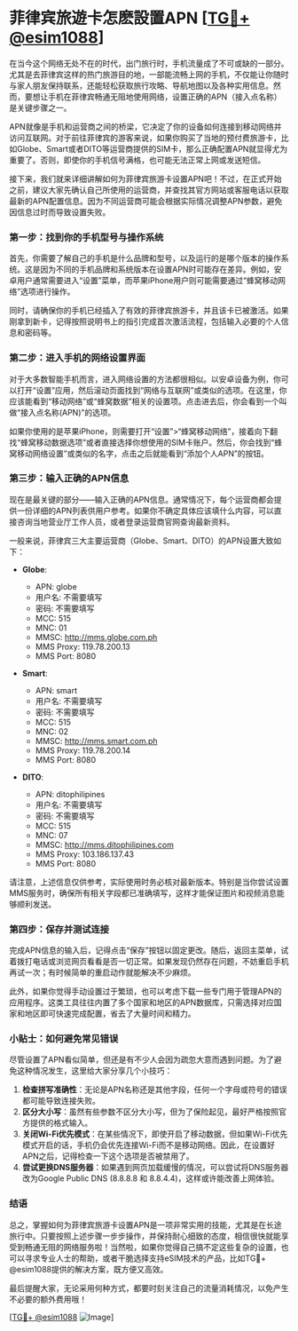 # 菲律宾旅遊卡怎麽設置APN [[TG💪+ @esim1088](https://t.me/s/esim1088)]

在当今这个网络无处不在的时代，出门旅行时，手机流量成了不可或缺的一部分。尤其是去菲律宾这样的热门旅游目的地，一部能流畅上网的手机，不仅能让你随时与家人朋友保持联系，还能轻松获取旅行攻略、导航地图以及各种实用信息。然而，要想让手机在菲律宾畅通无阻地使用网络，设置正确的APN（接入点名称）是关键步骤之一。

APN就像是手机和运营商之间的桥梁，它决定了你的设备如何连接到移动网络并访问互联网。对于前往菲律宾的游客来说，如果你购买了当地的预付费旅游卡，比如Globe、Smart或者DITO等运营商提供的SIM卡，那么正确配置APN就显得尤为重要了。否则，即使你的手机信号满格，也可能无法正常上网或发送短信。

接下来，我们就来详细讲解如何为菲律宾旅游卡设置APN吧！不过，在正式开始之前，建议大家先确认自己所使用的运营商，并查找其官方网站或客服电话以获取最新的APN配置信息。因为不同运营商可能会根据实际情况调整APN参数，避免因信息过时而导致设置失败。

### 第一步：找到你的手机型号与操作系统

首先，你需要了解自己的手机是什么品牌和型号，以及运行的是哪个版本的操作系统。这是因为不同的手机品牌和系统版本在设置APN时可能存在差异。例如，安卓用户通常需要进入“设置”菜单，而苹果iPhone用户则可能需要通过“蜂窝移动网络”选项进行操作。

同时，请确保你的手机已经插入了有效的菲律宾旅游卡，并且该卡已被激活。如果刚拿到新卡，记得按照说明书上的指引完成首次激活流程，包括输入必要的个人信息和密码等。

### 第二步：进入手机的网络设置界面

对于大多数智能手机而言，进入网络设置的方法都很相似。以安卓设备为例，你可以打开“设置”应用，然后滚动页面找到“网络与互联网”或类似的选项。在这里，你应该能看到“移动网络”或“蜂窝数据”相关的设置项。点击进去后，你会看到一个叫做“接入点名称(APN)”的选项。

如果你使用的是苹果iPhone，则需要打开“设置”>“蜂窝移动网络”，接着向下翻找“蜂窝移动数据选项”或者直接选择你想使用的SIM卡账户。然后，你会找到“蜂窝移动网络设置”或类似的名字，点击之后就能看到“添加个人APN”的按钮。

### 第三步：输入正确的APN信息

现在是最关键的部分——输入正确的APN信息。通常情况下，每个运营商都会提供一份详细的APN列表供用户参考。如果你不确定具体应该填什么内容，可以直接咨询当地营业厅工作人员，或者登录运营商官网查询最新资料。

一般来说，菲律宾三大主要运营商（Globe、Smart、DITO）的APN设置大致如下：

- **Globe**:
  - APN: globe
  - 用户名: 不需要填写
  - 密码: 不需要填写
  - MCC: 515
  - MNC: 01
  - MMSC: http://mms.globe.com.ph
  - MMS Proxy: 119.78.200.13
  - MMS Port: 8080

- **Smart**:
  - APN: smart
  - 用户名: 不需要填写
  - 密码: 不需要填写
  - MCC: 515
  - MNC: 02
  - MMSC: http://mms.smart.com.ph
  - MMS Proxy: 119.78.200.14
  - MMS Port: 8080

- **DITO**:
  - APN: ditophilipines
  - 用户名: 不需要填写
  - 密码: 不需要填写
  - MCC: 515
  - MNC: 07
  - MMSC: http://mms.ditophilipines.com
  - MMS Proxy: 103.186.137.43
  - MMS Port: 8080

请注意，上述信息仅供参考，实际使用时务必核对最新版本。特别是当你尝试设置MMS服务时，确保所有相关字段都已准确填写，这样才能保证图片和视频消息能够顺利发送。

### 第四步：保存并测试连接

完成APN信息的输入后，记得点击“保存”按钮以固定更改。随后，返回主菜单，试着拨打电话或浏览网页看看是否一切正常。如果发现仍然存在问题，不妨重启手机再试一次；有时候简单的重启动作就能解决不少麻烦。

此外，如果你觉得手动设置过于繁琐，也可以考虑下载一些专门用于管理APN的应用程序。这类工具往往内置了多个国家和地区的APN数据库，只需选择对应国家和地区即可快速完成配置，省去了大量时间和精力。

### 小贴士：如何避免常见错误

尽管设置了APN看似简单，但还是有不少人会因为疏忽大意而遇到问题。为了避免这种情况发生，这里给大家分享几个小技巧：

1. **检查拼写准确性**：无论是APN名称还是其他字段，任何一个字母或符号的错误都可能导致连接失败。
2. **区分大小写**：虽然有些参数不区分大小写，但为了保险起见，最好严格按照官方提供的格式输入。
3. **关闭Wi-Fi优先模式**：在某些情况下，即使开启了移动数据，但如果Wi-Fi优先模式开启的话，手机仍会优先连接Wi-Fi而不是移动网络。因此，在设置好APN之后，记得检查一下这个选项是否被禁用了。
4. **尝试更换DNS服务器**：如果遇到网页加载缓慢的情况，可以尝试将DNS服务器改为Google Public DNS (8.8.8.8 和 8.8.4.4)，这样或许能改善上网体验。

### 结语

总之，掌握如何为菲律宾旅游卡设置APN是一项非常实用的技能，尤其是在长途旅行中。只要按照上述步骤一步步操作，并保持耐心细致的态度，相信很快就能享受到畅通无阻的网络服务啦！当然啦，如果你觉得自己搞不定这些复杂的设置，也可以寻求专业人士的帮助，或者干脆选择支持eSIM技术的产品，比如TG💪+ @esim1088提供的解决方案，既方便又高效。

最后提醒大家，无论采用何种方式，都要时刻关注自己的流量消耗情况，以免产生不必要的额外费用哦！

[[TG💪+ @esim1088](https://t.me/s/esim1088) ![Image](https://i.postimg.cc/4NQfJmqS/Snipaste-2025-05-13-00-14-12.png)]